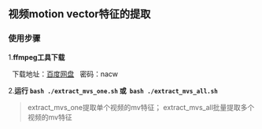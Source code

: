 ## 视频motion vector特征的提取

### 使用步骤

1.**ffmpeg工具下载**

   下载地址：[百度网盘](https://pan.baidu.com/s/1eV2LhR2uOpKOezzhUigk8Q)   密码：nacw

2.**运行 `bash ./extract_mvs_one.sh` 或  `bash ./extract_mvs_all.sh`**

> extract_mvs_one提取单个视频的mv特征； extract_mvs_all批量提取多个视频的mv特征
